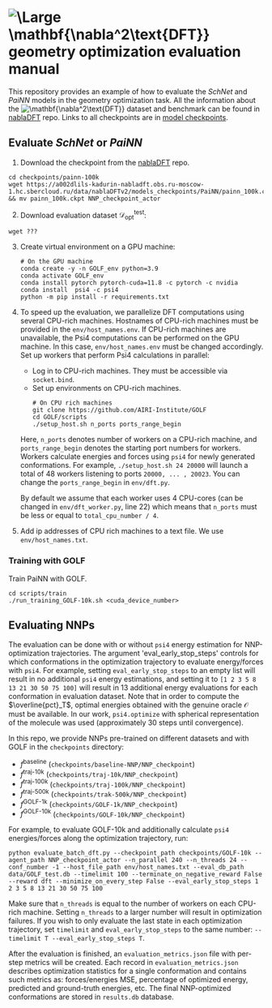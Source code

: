 # <img src="https://latex.codecogs.com/svg.image?\huge\mathbf{\nabla^2}\textbf{DFT}" title="\Large \mathbf{\nabla^2\text{DFT}}" /> geometry optimization evaluation manual

This repository provides an example of how to evaluate the _SchNet_ and _PaiNN_ models in the geometry optimization task. All the information about the <img src="https://latex.codecogs.com/svg.image?\mathbf{\nabla^2}\textbf{DFT}" title="\mathbf{\nabla^2\text{DFT}}" /> dataset and benchmark can be found in [nablaDFT](https://github.com/AIRI-Institute/nablaDFT) repo. Links to all checkpoints are in [model checkpoints](https://github.com/AIRI-Institute/nablaDFT/blob/main/nablaDFT/links/models_checkpoints.json).


## Evaluate _SchNet_ or _PaiNN_
1. Download the checkpoint from the [nablaDFT](https://github.com/AIRI-Institute/nablaDFT) repo.
  ```
  cd checkpoints/painn-100k
  wget https://a002dlils-kadurin-nabladft.obs.ru-moscow-1.hc.sbercloud.ru/data/nablaDFTv2/models_checkpoints/PaiNN/painn_100k.ckpt && mv painn_100k.ckpt NNP_checkpoint_actor
  ```
2. Download evaluation dataset $\mathcal{D}_{\text{opt}}^{\text{test}}$:
  ```
  wget ???
  ```
3. Create virtual environment on a GPU machine:
   ```
   # On the GPU machine
   conda create -y -n GOLF_env python=3.9
   conda activate GOLF_env
   conda install pytorch pytorch-cuda=11.8 -c pytorch -c nvidia
   conda install  psi4 -c psi4
   python -m pip install -r requirements.txt
   ```
4. To speed up the evaluation, we parallelize DFT computations using several CPU-rich machines. Hostnames of CPU-rich machines must be provided in the `env/host_names.env`. If CPU-rich machines are unavailable, the Psi4 computations can be performed on the GPU machine. In this case, `env/host_names.env` must be changed accordingly.
   Set up workers that perform Psi4 calculations in parallel:
   - Log in to CPU-rich machines. They must be accessible via `socket.bind`.
   - Set up environments on CPU-rich machines.
     ```
     # On CPU rich machines
     git clone https://github.com/AIRI-Institute/GOLF
     cd GOLF/scripts
     ./setup_host.sh n_ports ports_range_begin
     ```
   Here, `n_ports` denotes number of workers on a CPU-rich machine, and `ports_range_begin` denotes the starting port numbers for workers. Workers calculate energies and forces using `psi4` for newly generated conformations. For example, `./setup_host.sh 24 20000` will launch a total of 48 workers listening to ports `20000, ... , 20023`. You can change the `ports_range_begin` in `env/dft.py`.
   
   By default we assume that each worker uses 4 CPU-cores (can be changed in `env/dft_worker.py`, line 22) which means that `n_ports` must be less or equal to `total_cpu_number / 4`.
4. Add ip addresses of CPU rich machines to a text file. We use `env/host_names.txt`.

### Training with GOLF
Train PaiNN with GOLF.
```
cd scripts/train
./run_training_GOLF-10k.sh <cuda_device_number>
```

## Evaluating NNPs
The evaluation can be done with or without `psi4` energy estimation for NNP-optimization trajectories. The argument 'eval_early_stop_steps' controls for which conformations in the optimization trajectory to evaluate energy/forces with `psi4`. For example, setting `eval_early_stop_steps` to an empty list will result in no additional `psi4` energy estimations, and setting it  to `[1 2 3 5 8 13 21 30 50 75 100]` will result in 13 additional energy evaluations for each conformation in evaluation dataset. Note that in order to compute the $\overline{pct}_T$, optimal energies obtained with the genuine oracle $\mathcal{O}$ must be available. In our work, `psi4.optimize` with spherical representation of the molecule was used (approximately 30 steps until convergence).

In this repo, we provide NNPs pre-trained on different datasets and with GOLF in the `checkpoints` directory:
   - $f^{\text{baseline}}$  (`checkpoints/baseline-NNP/NNP_checkpoint`)
   - $f^{\text{traj-10k}}$ (`checkpoints/traj-10k/NNP_checkpoint`)
   - $f^{\text{traj-100k}}$ (`checkpoints/traj-100k/NNP_checkpoint`)
   - $f^{\text{traj-500k}}$ (`checkpoints/trak-500k/NNP_checkpoint`)
   - $f^{\text{GOLF-1k}}$ (`checkpoints/GOLF-1k/NNP_checkpoint`)
   - $f^{\text{GOLF-10k}}$ (`checkpoints/GOLF-10k/NNP_checkpoint`)

For example, to evaluate GOLF-10k and additionally calculate `psi4` energies/forces along the optimization trajectory, run:
```
python evaluate_batch_dft.py --checkpoint_path checkpoints/GOLF-10k --agent_path NNP_checkpoint_actor --n_parallel 240 --n_threads 24 --conf_number -1 --host_file_path env/host_names.txt --eval_db_path data/GOLF_test.db --timelimit 100 --terminate_on_negative_reward False --reward dft --minimize_on_every_step False --eval_early_stop_steps 1 2 3 5 8 13 21 30 50 75 100
```
Make sure that `n_threads` is equal to the number of workers on each CPU-rich machine. Setting `n_threads` to a larger number will result in optimization failures. If you wish to only evaluate the last state in each optimization trajectory, set `timelimit` and `eval_early_stop_steps` to the same number: `--timelimit T --eval_early_stop_steps T`.

After the evaluation is finished, an `evaluation_metrics.json` file with per-step metrics will be created. Each record in `evaluation_metrics.json` describes optimization statistics for a single conformation and contains such metrics as: forces/energies MSE, percentage of optimized energy, predicted and ground-truth energies, etc. The final NNP-optimized conformations are stored in `results.db` database.

